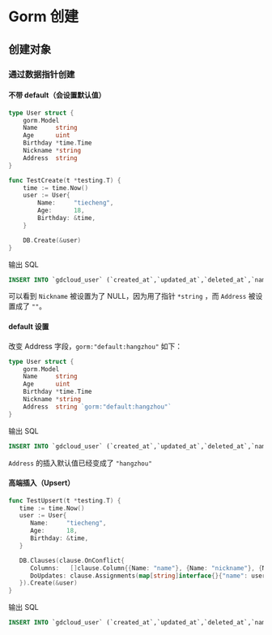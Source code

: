 # Gorm 创建

## 创建对象

### 通过数据指针创建

#### 不带 default（会设置默认值）

```go
type User struct {
	gorm.Model
	Name     string
	Age      uint
	Birthday *time.Time
	Nickname *string
	Address  string
}

func TestCreate(t *testing.T) {
	time := time.Now()
	user := User{
		Name:     "tiecheng",
		Age:      18,
		Birthday: &time,
	}

	DB.Create(&user)
}
```

输出 SQL

```sql
INSERT INTO `gdcloud_user` (`created_at`,`updated_at`,`deleted_at`,`name`,`age`,`birthday`,`nickname`,`address`) VALUES ("2020-09-10 19:25:53.835","2020-09-10 19:25:53.835",NULL,"tiecheng",18,"2020-09-10 19:25:53.835",NULL,"")
```

可以看到  `Nickname` 被设置为了 NULL，因为用了指针 `*string` ，而 `Address` 被设置成了 `""`。

#### default 设置

改变 Address 字段，```gorm:"default:hangzhou"``` 如下：

```go
type User struct {
	gorm.Model
	Name     string
	Age      uint
	Birthday *time.Time
	Nickname *string
	Address  string `gorm:"default:hangzhou"`
}
```

输出 SQL

```sql
INSERT INTO `gdcloud_user` (`created_at`,`updated_at`,`deleted_at`,`name`,`age`,`birthday`,`nickname`,`address`) VALUES ("2020-09-10 19:29:28.612","2020-09-10 19:29:28.612",NULL,"tiecheng",18,"2020-09-10 19:29:28.612",NULL,"hangzhou")
```

`Address` 的插入默认值已经变成了 `"hangzhou"`

#### 高端插入（Upsert）

```go
func TestUpsert(t *testing.T) {
   time := time.Now()
   user := User{
      Name:     "tiecheng",
      Age:      18,
      Birthday: &time,
   }

   DB.Clauses(clause.OnConflict{
      Columns:   []clause.Column{{Name: "name"}, {Name: "nickname"}, {Name: "deleted_at"}},
      DoUpdates: clause.Assignments(map[string]interface{}{"name": user.Name, "nickname": user.Nickname, "deleted_at": nil}),
   }).Create(&user)
}
```

输出 SQL

```sql
INSERT INTO `gdcloud_user` (`created_at`,`updated_at`,`deleted_at`,`name`,`age`,`birthday`,`nickname`,`address`) VALUES ("2020-09-10 19:41:09.159","2020-09-10 19:41:09.159",NULL,"tiecheng",18,"2020-09-10 19:41:09.159",NULL,"hangzhou") ON DUPLICATE KEY UPDATE `deleted_at`=NULL,`name`="tiecheng",`nickname`=NULL
```

